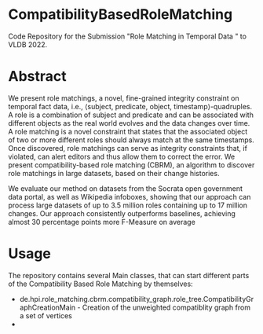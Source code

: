 # CompatibilityBasedRoleMatching

Code Repository for the Submission "Role Matching in Temporal Data " to VLDB 2022.

# Abstract

We present role matchings, a novel, fine-grained integrity constraint on temporal fact data, i.e., ⟨subject, predicate, object, timestamp⟩-quadruples. A role is a combination of subject and predicate and can be associated with different objects as the real world evolves and the data changes over time. A role matching is a novel constraint that states that  the associated object of two or more different roles should always match at the same timestamps. Once discovered, role matchings can serve as integrity constraints that, if  violated, can alert editors and thus allow them to correct the error. We present compatibility-based role matching (CBRM), an algorithm to discover role matchings in large datasets, based on their change histories.

We evaluate our method on datasets from the Socrata open government data portal, as well as Wikipedia infoboxes, showing that our approach can process large datasets of up to  3.5 million roles containing up to 17 million changes. Our approach consistently outperforms baselines, achieving almost 30 percentage points more F-Measure on average

# Usage

The repository contains several Main classes, that can start different parts of the Compatibility Based Role Matching by themselves:

* de.hpi.role_matching.cbrm.compatibility_graph.role_tree.CompatibilityGraphCreationMain - Creation of the unweighted compatiblity graph from a set of vertices
* <To be updated soon>

